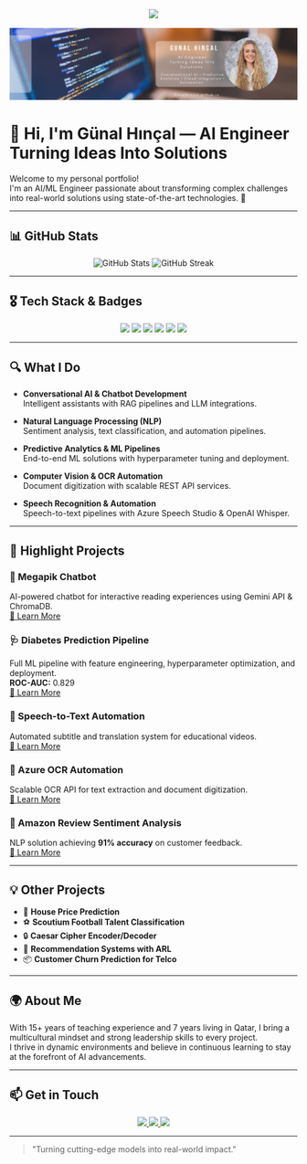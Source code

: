 <p align="center">
  <img src="https://readme-typing-svg.herokuapp.com?color=%23F7A248&center=true&vCenter=true&multiline=true&lines=AI+Engineer;Transforming+Ideas+Into+Solutions;Conversational+AI+|+LLMs+|+Predictive+Analytics;Welcome+to+my+portfolio+🚀" />
</p>

<p align="center">
  <img src="https://raw.githubusercontent.com/GunalHincal/GunalHincal.github.io/main/banner.png" alt="Banner" />
</p>

# 👋 Hi, I'm Günal Hınçal — AI Engineer Turning Ideas Into Solutions

Welcome to my personal portfolio!  
I'm an AI/ML Engineer passionate about transforming complex challenges into real-world solutions using state-of-the-art technologies. 🚀

---

## 📊 GitHub Stats

<p align="center">
  <img src="https://github-readme-stats.vercel.app/api?username=GunalHincal&show_icons=true&theme=radical" alt="GitHub Stats" />
  <img src="https://github-readme-streak-stats.herokuapp.com/?user=GunalHincal&theme=radical" alt="GitHub Streak" />
</p>

---

## 🎖️ Tech Stack & Badges

<p align="center">
  <img src="https://img.shields.io/badge/Python-3776AB?style=for-the-badge&logo=python&logoColor=white" />
  <img src="https://img.shields.io/badge/FastAPI-009688?style=for-the-badge&logo=fastapi&logoColor=white" />
  <img src="https://img.shields.io/badge/Azure-0078D4?style=for-the-badge&logo=microsoftazure&logoColor=white" />
  <img src="https://img.shields.io/badge/LLMs-FF6F00?style=for-the-badge" />
  <img src="https://img.shields.io/badge/NLP-FF4081?style=for-the-badge" />
  <img src="https://img.shields.io/badge/GitHub%20Pages-222222?style=for-the-badge&logo=github&logoColor=white" />
</p>

---

## 🔍 What I Do

- **Conversational AI & Chatbot Development**  
  Intelligent assistants with RAG pipelines and LLM integrations.

- **Natural Language Processing (NLP)**  
  Sentiment analysis, text classification, and automation pipelines.

- **Predictive Analytics & ML Pipelines**  
  End-to-end ML solutions with hyperparameter tuning and deployment.

- **Computer Vision & OCR Automation**  
  Document digitization with scalable REST API services.

- **Speech Recognition & Automation**  
  Speech-to-text pipelines with Azure Speech Studio & OpenAI Whisper.

---

## 🚀 Highlight Projects

### 📖 Megapik Chatbot
AI-powered chatbot for interactive reading experiences using Gemini API & ChromaDB.  
[🔗 Learn More](#)

### 🩺 Diabetes Prediction Pipeline
Full ML pipeline with feature engineering, hyperparameter optimization, and deployment.  
**ROC-AUC:** 0.829  
[🔗 Learn More](#)

### 📝 Speech-to-Text Automation
Automated subtitle and translation system for educational videos.  
[🔗 Learn More](#)

### 🧾 Azure OCR Automation
Scalable OCR API for text extraction and document digitization.  
[🔗 Learn More](#)

### 🧠 Amazon Review Sentiment Analysis
NLP solution achieving **91% accuracy** on customer feedback.  
[🔗 Learn More](#)

---

## 💡 Other Projects

- 🏡 **House Price Prediction**  
- ⚽ **Scoutium Football Talent Classification**  
- 🔒 **Caesar Cipher Encoder/Decoder**  
- 🛒 **Recommendation Systems with ARL**  
- 📦 **Customer Churn Prediction for Telco**

---

## 🌍 About Me

With 15+ years of teaching experience and 7 years living in Qatar, I bring a multicultural mindset and strong leadership skills to every project.  
I thrive in dynamic environments and believe in continuous learning to stay at the forefront of AI advancements.

---

## 📫 Get in Touch

<p align="center">
  <a href="https://linkedin.com/in/gunalhincal">
    <img src="https://img.shields.io/badge/LinkedIn-0077B5?style=for-the-badge&logo=linkedin&logoColor=white"/>
  </a>
  <a href="mailto:gunalhincal@gmail.com">
    <img src="https://img.shields.io/badge/Mail-D14836?style=for-the-badge&logo=gmail&logoColor=white"/>
  </a>
  <a href="https://github.com/GunalHincal">
    <img src="https://img.shields.io/badge/GitHub-181717?style=for-the-badge&logo=github&logoColor=white"/>
  </a>
</p>

---

> "Turning cutting-edge models into real-world impact."

